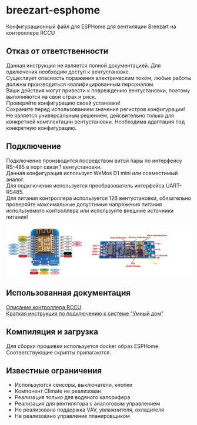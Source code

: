 # breezart-esphome
Конфигурационный файл для ESPHome для вентиляции Breezart на контроллере RCCU

## Отказ от ответственности
Данная инструкция не является полной документацией. Для одключения необходим доступ к вентустановке. \
Существует опасность поражения электрическим током, любые работы должны производиться квалифицированным персоналом. \
Ваши действия могут привести к повреждению вентустановки, поэтому выполняются на свой страх и риск. \
Проверяйте конфигурацию своей установки! \
Сохраните перед использованием значения регистров конфигурации! \
Не является универсальным решением, дейсвительно только для конкретной комплектации вентустановки. Необходима адаптация под конкретную конфигурацию.

## Подключение
Подключение производится посредством витой пары по интерфейсу RS-485 в порт связи 1 вентустановки. \
Данная конфигурация использует WeMos D1 mini или совместимый аналог. \
Для подключения используется преобразователь интерфейса UART-RS485. \
Для питания контроллера используется 12В вентустановки, обязательно проверяйте максимальные допустимые напряжения питания используемого контроллера или используйте внешние источники питания!

![alt text](https://github.com/IronShaft/breezart-esphome/blob/main/d1-rs485.jpg?raw=true)

## Использованная документация
[Описание контроллера RCCU](https://breezart.ru/tech/automation_breezart.pdf) \
[Краткая инструкция по подключению к системе "Умный дом"](https://breezart.ru/tech/breezart_smart_home_rccu.pdf)

## Компиляция и загрузка
Для сборки прошивки используется docker образ ESPHome. Соответствующие скрипты прилагаются.

## Известные ограничения
- Используются сенсоры, выключатели, кнопки
- Компонент Climate не реализован
- Реализация только для водяного калорифера
- Реализация для вентилятора с аналоговым управлением
- Не реализована поддержка VAV, увлажнителя, охладителя
- Не реализовано управление планировщиком

